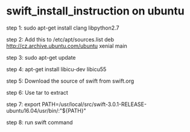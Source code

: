 # swift_install_instruction on ubuntu 

step 1: sudo apt-get install clang libpython2.7 

step 2: Add this to /etc/apt/sources.list
deb http://cz.archive.ubuntu.com/ubuntu xenial main

step 3: sudo apt-get update

step 4: apt-get install libicu-dev libicu55

step 5: Download the source of swift from swift.org

step 6: Use tar to extract

step 7: export PATH=/usr/local/src/swift-3.0.1-RELEASE-ubuntu16.04/usr/bin/:"${PATH}"

step 8: run swift command
